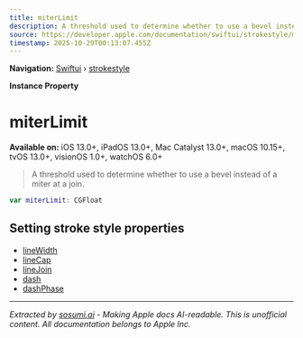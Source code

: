 ```yaml
---
title: miterLimit
description: A threshold used to determine whether to use a bevel instead of a miter at a join.
source: https://developer.apple.com/documentation/swiftui/strokestyle/miterlimit
timestamp: 2025-10-29T00:13:07.455Z
---
```


**Navigation:** [Swiftui](/documentation/swiftui) › [strokestyle](/documentation/swiftui/strokestyle)

**Instance Property**

# miterLimit

**Available on:** iOS 13.0+, iPadOS 13.0+, Mac Catalyst 13.0+, macOS 10.15+, tvOS 13.0+, visionOS 1.0+, watchOS 6.0+

> A threshold used to determine whether to use a bevel instead of a miter at a join.

```swift
var miterLimit: CGFloat
```

## Setting stroke style properties

- [lineWidth](/documentation/swiftui/strokestyle/linewidth)
- [lineCap](/documentation/swiftui/strokestyle/linecap)
- [lineJoin](/documentation/swiftui/strokestyle/linejoin)
- [dash](/documentation/swiftui/strokestyle/dash)
- [dashPhase](/documentation/swiftui/strokestyle/dashphase)

---

*Extracted by [sosumi.ai](https://sosumi.ai) - Making Apple docs AI-readable.*
*This is unofficial content. All documentation belongs to Apple Inc.*
